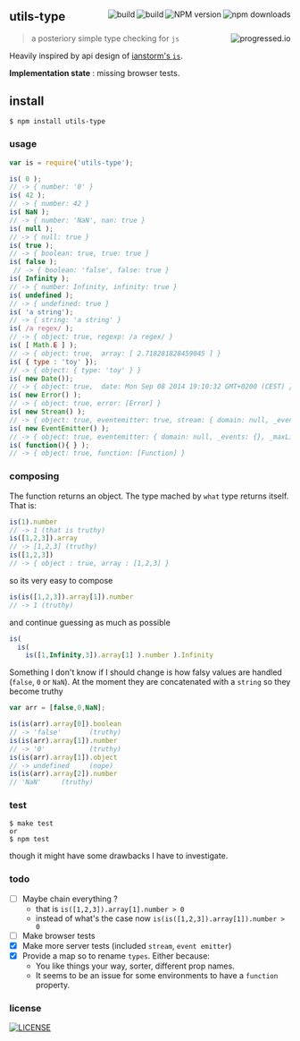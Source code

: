 #

[<img alt="npm downloads" src="http://img.shields.io/npm/dm/utils-type.svg?style=flat-square" align="right"/>](http://img.shields.io/npm/dm/utils-type.svg)
[<img alt="NPM version" src="http://img.shields.io/npm/v/utils-type.svg?style=flat-square" align="right"/>](http://www.npmjs.org/package/utils-type)
[<img alt="build" src="http://img.shields.io/travis/stringparser/utils-type/master.svg?style=flat-square" align="right"/>](https://travis-ci.org/stringparser/utils-type/builds)
[<img alt="build" src="http://img.shields.io/badge/node-%3E=0.6-green.svg?style=flat-square" align="right"/>](https://travis-ci.org/stringparser/utils-type/builds/34802928)

## utils-type
> a posteriory simple type checking for `js` [<img alt="progressed.io" src="http://progressed.io/bar/65" align="right"/>](https://github.com/fehmicansaglam/progressed.io)

Heavily inspired by api design of [ianstorm's `is`](https://github.com/ianstormtaylor/is).

**Implementation state** : missing browser tests.

## install

    $ npm install utils-type

### usage

```js
var is = require('utils-type');

is( 0 );
// -> { number: '0' }
is( 42 );
// -> { number: 42 }
is( NaN );
// -> { number: 'NaN', nan: true }
is( null );
// -> { null: true }
is( true );
// -> { boolean: true, true: true }
is( false );
 // -> { boolean: 'false', false: true }
is( Infinity );
// -> { number: Infinity, infinity: true }
is( undefined );
// -> { undefined: true }
is( 'a string');
// -> { string: 'a string' }
is( /a regex/ );
// -> { object: true, regexp: /a regex/ }
is( [ Math.E ] );
// -> { object: true,  array: [ 2.718281828459045 ] }
is( { type : 'toy' });
// -> { object: { type: 'toy' } }
is( new Date());
// -> { object: true,  date: Mon Sep 08 2014 19:10:32 GMT+0200 (CEST) }
is( new Error() );
// -> { object: true, error: [Error] }
is( new Stream() );
// -> { object: true, eventemitter: true, stream: { domain: null, _events: {}, _maxListeners: 10 } }
is( new EventEmitter() );
// -> { object: true, eventemitter: { domain: null, _events: {}, _maxListeners: 10 } }
is( function(){ } );
// -> { object: true, function: [Function] }
```

### composing

The function returns an object. The type mached by `what` type returns itself. That is:

```js
is(1).number
// -> 1 (that is truthy)
is([1,2,3]).array
// -> [1,2,3] (truthy)
is([1,2,3])
// -> { object : true, array : [1,2,3] }
```
so its very easy to compose
```js
is(is([1,2,3]).array[1]).number
// -> 1 (truthy)
```

and continue guessing as much as possible
```js
is(
  is(
    is([1,Infinity,3]).array[1] ).number ).Infinity
```

Something I don't know if I should change is how falsy values are handled (`false`, `0` or `NaN`). At the moment they are concatenated with a `string` so they become truthy

```js
var arr = [false,0,NaN];

is(is(arr).array[0]).boolean
// -> 'false'       (truthy)
is(is(arr).array[1]).number
// -> '0'           (truthy)
is(is(arr).array[1]).object
// -> undefined     (nope)
is(is(arr).array[2]).number
// 'NaN'     (truthy)
```

### test

    $ make test
    or
    $ npm test

though it might have some drawbacks I have to investigate.

### todo

 - [ ] Maybe chain everything ?
   * that is `is([1,2,3]).array[1].number > 0`
   * instead of what's the case now `is(is([1,2,3]).array[1]).number > 0`
 - [ ] Make browser tests
 - [X] Make more server tests (included `stream`, `event emitter`)
 - [X] Provide a map so to rename `types`. Either because:
   * You like things your way, sorter, different prop names.
   * It seems to be an issue for some environments to have a `function` property.

### license

[<img alt="LICENSE" src="http://img.shields.io/npm/l/utils-type.svg?style=flat-square"/>](http://opensource.org/licenses/MIT)
